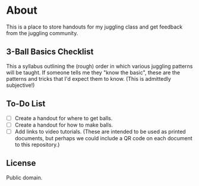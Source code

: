 # About
This is a place to store handouts for my juggling class and get feedback from the juggling community.

## 3-Ball Basics Checklist
This a syllabus outlining the (rough) order in which various juggling patterns will be taught. If someone tells me they "know the basic", these are the patterns and tricks that I'd expect them to know. (This is admittedly subjective!)

## To-Do List
- [ ] Create a handout for where to get balls.
- [ ] Create a handout for how to make balls.
- [ ] Add links to video tutorials. (These are intended to be used as printed documents, but perhaps we could include a QR code on each document to this repository.)

## License
Public domain.
